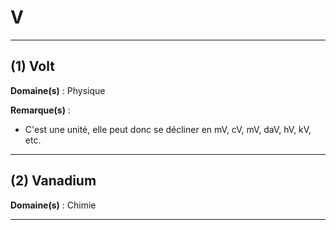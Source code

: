 # V

--------------------

## (1) Volt

**Domaine(s)** : Physique

**Remarque(s)** :

+ C'est une unité, elle peut donc se décliner en mV, cV, mV, daV, hV, kV, etc.

--------------------

## (2) Vanadium

**Domaine(s)** : Chimie

--------------------